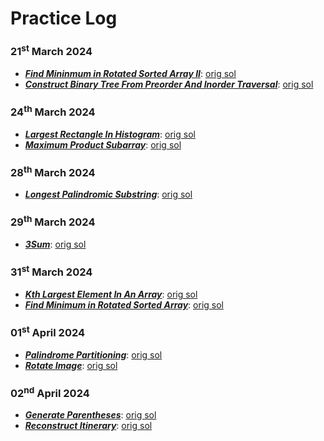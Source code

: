 # Practice Log

### 21<sup>st</sup> March 2024 
- ***[Find Mininmum in Rotated Sorted Array II](https://leetcode.com/problems/find-minimum-in-rotated-sorted-array-ii/)***: [orig sol](https://github.com/shreyjain711/LC-Practice/blob/main/Binary%20Search/min_in_rotated_arr.cpp)
- ***[Construct Binary Tree From Preorder And Inorder Traversal](https://leetcode.com/problems/construct-binary-tree-from-preorder-and-inorder-traversal/)***: [orig sol](https://github.com/shreyjain711/LC-Practice/blob/20240321-practice/Trees/tree_from_pre_inorder.cpp)

### 24<sup>th</sup> March 2024 
- ***[Largest Rectangle In Histogram](https://leetcode.com/problems/largest-rectangle-in-histogram/)***: [orig sol](https://github.com/shreyjain711/LC-Practice/blob/main/stack/largest_rect_in_histogram.cpp)
- ***[Maximum Product Subarray](https://leetcode.com/problems/maximum-product-subarray/)***: [orig sol](https://github.com/shreyjain711/LC-Practice/blob/main/1-D%20Dynamic%20Programming/max_prod_subarr.cpp)

### 28<sup>th</sup> March 2024
- ***[Longest Palindromic Substring](https://leetcode.com/problems/longest-palindromic-substring/)***: [orig sol](https://github.com/shreyjain711/LC-Practice/blob/main/1-D%20Dynamic%20Programming/longest_palindromic_substr.cpp)

### 29<sup>th</sup> March 2024
- ***[3Sum](https://leetcode.com/problems/3sum/)***: [orig sol](https://github.com/shreyjain711/LC-Practice/blob/main/Two%20Pointers/3sum.cpp)

### 31<sup>st</sup> March 2024
- ***[Kth Largest Element In An Array](https://leetcode.com/problems/kth-largest-element-in-an-array/)***: [orig sol](https://github.com/shreyjain711/LC-Practice/blob/main/Heap%20Priority%20Queue/kth_largest.cpp)
- ***[Find Minimum in Rotated Sorted Array](https://leetcode.com/problems/find-minimum-in-rotated-sorted-array/)***: [orig sol](https://github.com/shreyjain711/LC-Practice/blob/main/Binary%20Search/min_in_rotated_arr.cpp)

### 01<sup>st</sup> April 2024
- ***[Palindrome Partitioning](https://leetcode.com/problems/palindrome-partitioning/)***: [orig sol](https://github.com/shreyjain711/LC-Practice/blob/main/Backtracking/palindrome_partitioning.cpp)
- ***[Rotate Image](https://leetcode.com/problems/rotate-image/)***: [orig sol](https://github.com/shreyjain711/LC-Practice/blob/main/Math%20Geometry/rotate_image.cpp)

### 02<sup>nd</sup> April 2024
- ***[Generate Parentheses](https://leetcode.com/problems/generate-parentheses/)***: [orig sol](https://github.com/shreyjain711/LC-Practice/blob/main/stack/gen_parentheses.cpp)
- ***[Reconstruct Itinerary](https://leetcode.com/problems/reconstruct-itinerary/)***: [orig sol](https://github.com/shreyjain711/LC-Practice/blob/main/Advanced%20Graphs/reconstruct_itinerary.cpp)
